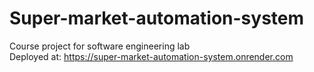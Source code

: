 # Super-market-automation-system
Course project for software engineering  lab \
Deployed at: https://super-market-automation-system.onrender.com
